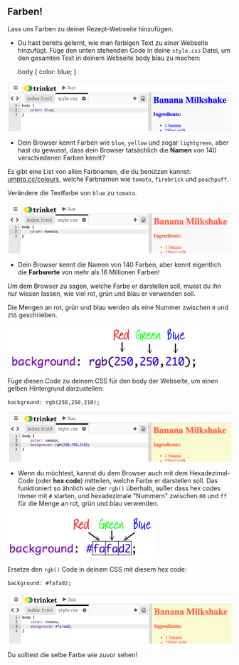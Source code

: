 ## Farben!

Lass uns Farben zu deiner Rezept-Webseite hinzufügen.

+ Du hast bereits gelernt, wie man farbigen Text zu einer Webseite hinzufügt. Füge den unten stehenden Code in deine `style.css` Datei, um den gesamten Text in deinem Webseite body blau zu machen:

    body {
        color: blue;
    }
    

![Screenshot](images/recipe-blue.png)

+ Dein Browser kennt Farben wie `blue`, `yellow` und sogar `lightgreen`, aber hast du gewusst, dass dein Browser tatsächlich die **Namen** von 140 verschiedenen Farben kennt?

Es gibt eine List von allen Farbnamen, die du benützen kannst: [umpto.cc/colours](http://jumpto.cc/colours), welche Farbnamen wie `tomato`, `firebrick` und `peachpuff`.

Verändere die Textfarbe von `blue` zu `tomato`.

![Screenshot](images/recipe-tomato.png)

+ Dein Browser kennt die Namen von 140 Farben, aber kennt eigentlich die **Farbwerte** von mehr als 16 Millionen Farben!

Um dem Browser zu sagen, welche Farbe er darstellen soll, musst du ihn nur wissen lassen, wie viel rot, grün und blau er verwenden soll.

Die Mengen an rot, grün und blau werden als eine Nummer zwischen `0` und `255` geschrieben.

![Screenshot](images/recipe-rgb-img.png)

Füge diesen Code zu deinem CSS für den body der Webseite, um einen gelben Hintergrund darzustellen:

    background: rgb(250,250,210);
    

![Screenshot](images/recipe-rgb.png)

+ Wenn du möchtest, kannst du dem Browser auch mit dem Hexadezimal-Code (oder **hex code**) mitteilen, welche Farbe er darstellen soll. Das funktioniert so ähnlich wie der `rgb()` überhalb, außer dass hex codes immer mit `#` starten, und hexadezimale "Nummern" zwischen `00` und `ff` für die Menge an rot, grün und blau verwenden.

![Screenshot](images/recipe-hex-img.png)

Ersetze den `rgb()` Code in deinem CSS mit diesem hex code:

    background: #fafad2;
    

![Screenshot](images/recipe-hex.png)

Du solltest die selbe Farbe wie zuvor sehen!
